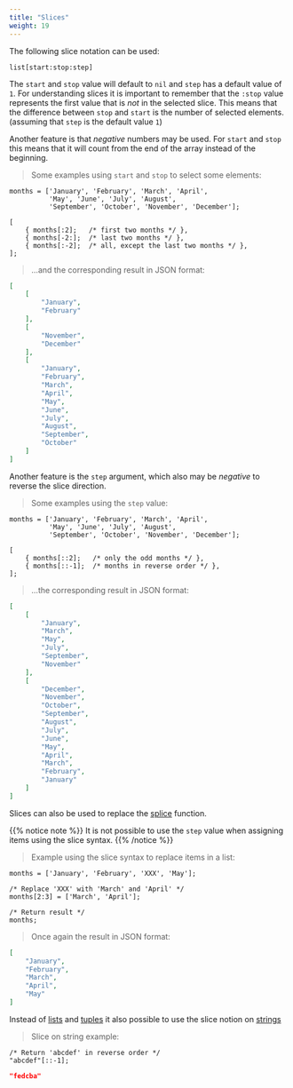 ```yaml
---
title: "Slices"
weight: 19
---
```


The following slice notation can be used:

```thingsdb,syntax_only
list[start:stop:step]
```

The `start` and `stop` value will default to `nil` and `step` has a default value of `1`.
For understanding slices it is important to remember that the `:stop` value represents the
first value that is *not* in the selected slice. This means that the
difference between `stop` and `start` is the number of selected elements.
(assuming that `step` is the default value `1`)


Another feature is that *negative* numbers may be used. For `start` and `stop` this means that it
will count from the end of the array instead of the beginning.


> Some examples using `start` and `stop` to select some elements:

```thingsdb,json_response
months = ['January', 'February', 'March', 'April',
          'May', 'June', 'July', 'August',
          'September', 'October', 'November', 'December'];

[
    { months[:2];   /* first two months */ },
    { months[-2:];  /* last two months */ },
    { months[:-2];  /* all, except the last two months */ },
];
```

> ...and the corresponding result in JSON format:

```json
[
    [
        "January",
        "February"
    ],
    [
        "November",
        "December"
    ],
    [
        "January",
        "February",
        "March",
        "April",
        "May",
        "June",
        "July",
        "August",
        "September",
        "October"
    ]
]
```

Another feature is the `step` argument, which also may be *negative* to reverse the
slice direction.

> Some examples using the `step` value:

```thingsdb,json_response
months = ['January', 'February', 'March', 'April',
          'May', 'June', 'July', 'August',
          'September', 'October', 'November', 'December'];

[
    { months[::2];   /* only the odd months */ },
    { months[::-1];  /* months in reverse order */ },
];
```

> ...the corresponding result in JSON format:

```json
[
    [
        "January",
        "March",
        "May",
        "July",
        "September",
        "November"
    ],
    [
        "December",
        "November",
        "October",
        "September",
        "August",
        "July",
        "June",
        "May",
        "April",
        "March",
        "February",
        "January"
    ]
]
```

Slices can also be used to replace the [splice](../../data-types/list/splice) function.

{{% notice note %}}
It is not possible to use the `step` value when assigning items using the slice syntax.
{{% /notice %}}

> Example using the slice syntax to replace items in a list:

```thingsdb,json_response
months = ['January', 'February', 'XXX', 'May'];

/* Replace 'XXX' with 'March' and 'April' */
months[2:3] = ['March', 'April'];

/* Return result */
months;
```

> Once again the result in JSON format:

```json
[
    "January",
    "February",
    "March",
    "April",
    "May"
]
```

Instead of [lists](../../data-types/list) and [tuples](../../data-types/tuple) it also possible to use the slice notion on [strings](../../data-types/str)

> Slice on string example:

```thingsdb,json_response
/* Return 'abcdef' in reverse order */
"abcdef"[::-1];
```

```json
"fedcba"
```
